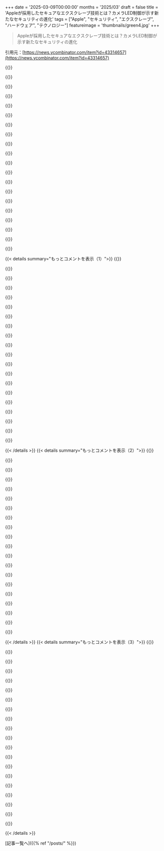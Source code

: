 +++
date = '2025-03-09T00:00:00'
months = '2025/03'
draft = false
title = 'Appleが採用したセキュアなエクスクレーブ技術とは？カメラLED制御が示す新たなセキュリティの進化'
tags = ["Apple", "セキュリティ", "エクスクレーブ", "ハードウェア", "テクノロジー"]
featureimage = 'thumbnails/green4.jpg'
+++

> Appleが採用したセキュアなエクスクレーブ技術とは？カメラLED制御が示す新たなセキュリティの進化

引用元：[https://news.ycombinator.com/item?id=43314657](https://news.ycombinator.com/item?id=43314657)

{{<matomeQuote body="＞ SKはXNU/iOSと同じ高速アプリケーションプロセッサで動作してるみたい。これを実現するには、仮想化拡張が必要なんだよ。最近のAppleのチップには、ネストされた仮想化をサポートするハードウェアが含まれていて、特にM4 iPad ProはカメラLED用にエクスクレーブを使っていると思うんだ。次のApple Platform SecurityガイドにはSKエクスクレーブやWi-Fiレーダー検知用のベースバンド緩和策について触れられるといいな。> XNUはマイクロカーネル型アーキテクチャに改編中で、セキュリティ関連オペレーションを分けることが目指されているんだ。" userName="transpute" createdAt="2025-03-09T23:59:12" color="#45d325">}}

{{<matomeQuote body="＞ 150件以上のTrustZoneのCVEがあるけど、そのほとんどは製造メーカーが入れた脆弱なソフトに関するもので、ハード自体の脆弱性はほとんど報告されてないことを覚えておくべきだよ。" userName="als0" createdAt="2025-03-10T13:42:14" color="">}}

{{<matomeQuote body="自分も思うけど、こうした脆弱性が起きるってことはTrustZoneの設計が良くないんじゃないかな。PINの検証など信頼できる実行環境に入れるのはわかるけど、DRMのコードがそこにあるとPIN検証に影響が出るのは大問題だよね。あんなふうに設計されたら、セキュリティが大きく傷つくよ。" userName="michaelt" createdAt="2025-03-10T22:09:52" color="#785bff">}}

{{<matomeQuote body="そういう脆弱性があるのは一般的にそうだよね。TrustZoneはセキュリティメカニズムじゃなくて、隔離メカニズムなんだよ。" userName="sly010" createdAt="2025-03-11T02:49:32" color="">}}

{{<matomeQuote body="＞ 著者はフォローアップポストを出して、改訂された図も示したみたい。TrustZoneの使用を推測してたけど、もしかしたらエクスクレーブは既存のSPTMやGXF特権レベルを使ってるかも。なので、iPhone 13以降でサポートできる理由はRAMの要件と開発の手間だけかも。Appleでも大規模な取り組みになるのは確かだね。" userName="transpute" createdAt="2025-03-10T07:45:47" color="#ff33a1">}}

{{<matomeQuote body="スティーブは本当に、自分のノートパソコンは日記みたいなもので、それを守る責任があるって信じてたんだろうね。ティムもスティーブが持ってた信念を受け継いでると思う。スティーブがいなくなったのが本当に寂しいよ。" userName="neom" createdAt="2025-03-10T00:25:12" color="">}}

{{<matomeQuote body="工業機械や研究機械を作ってる者として、Appleの消費者向けデバイスは全く使えないよ。性能を制限するなんて、無駄でしかない。Appleがデバイスやソフトウェアを所有者が変わった後も制御するのが好きじゃない。こんな「フタが溶接された」システムに熱心なハッカーたちが理解できないな。" userName="amelius" createdAt="2025-03-10T11:10:05" color="">}}

{{<matomeQuote body="自身を「ハッカー」と名乗ることもあるけど、UXやConvenience、Privacyも気にしてる。Appleは他のデバイスと比べてプライバシーも上手く扱ってくれるし、99％安全なデフォルトシステムがあるから便利だよ。ただ、カーネルには触れられないからって、それが「フタが溶接された」とは思わない。Windowsには手を出せないくらいストレスがたまると感じてる人たちも多いし、Appleのシステムがあればそれで満足だよ。" userName="adamtaylor_13" createdAt="2025-03-10T22:30:34" color="#ff5733">}}

{{<matomeQuote body="macOSにはSIPを無効にしないとシグナルできないプロセスがあるんだよ。" userName="saagarjha" createdAt="2025-03-11T05:39:54" color="">}}

{{<matomeQuote body="その通りだけど、それは「ミッションクリティカル」なものなので、やる気次第で影響を与えることができるよね。Windowsだって、Microsoft Edgeを完全にアンインストールすることさえできないんだから。OSがウイルス的性質を帯びてるように感じるよ。" userName="adamtaylor_13" createdAt="2025-03-11T12:05:39" color="">}}

{{<matomeQuote body="Microsoft Edgeは完全にアンインストールできるけど、ちょっと手間が必要だと思う。前にMacを触った時、rootアカウントにアクセスするのさえ難しかった。Appleのデバイスはほんとに管理が厳しいけど、そういうのを好む人もいるみたいだね。" userName="kennysoona" createdAt="2025-03-13T11:01:25" color="">}}

{{<matomeQuote body="自称ハッカーとしてのモチベーションを言うと、使いやすさが大事なんだ。Debianを15年使ってるけど、他のOSも経験してきた。どのディストロも似たようなもので、選択肢よりも考えられたデザインが大事だと思う。" userName="rollcat" createdAt="2025-03-10T13:38:50" color="#ff5c5c">}}

{{<matomeQuote body="今のM1 MacBookが全然使えない。デスクトップに比べて信頼性が低くて、月に2回は強制的に電源ボタンを押さなきゃいけないし、KVMとの相性も最悪。キーボードのセキュアイinput機能もまともに動かない。" userName="Vendan" createdAt="2025-03-10T15:22:18" color="">}}

{{<matomeQuote body="月に2回は電源ボタンを押さないとダメみたいだけど、僕はこの1年で電源ボタンを使ったことない。Mac miniを使ってるけど、確かにKVMは運次第だね。満足できてるとは言えないけど、まあ僕には合ってる。" userName="rollcat" createdAt="2025-03-10T16:21:08" color="">}}

{{<matomeQuote body="3年ほどNixOSを使ってて、今はMacBookを試してるけど、NixOSは全然別の体験だ。ファイルの管理が厳密で、必要なファイルだけを保持するから長期的にクリーンな状態が保てる。macOSも好きだけど、NixOSの設定管理には感謝してる。" userName="t0astbread" createdAt="2025-03-11T00:03:30" color="#ff5c5c">}}

{{<matomeQuote body="NixOSを使って2年、RasPiにもインストールしてるけど、他のディストロとの差はあんまり感じない。ただ、KDEやGnomeはUXがイマイチだと思う。" userName="rollcat" createdAt="2025-03-11T08:12:33" color="">}}

{{<matomeQuote body="Fedoraはめっちゃいいよ。他のOSも使ってきたけど、開発者としてはFedoraが一番使いやすかった。さらっと設定するから、問題も少ない。" userName="spyke112" createdAt="2025-03-10T20:55:32" color="#45d325">}}

{{<matomeQuote body="FedoraはZFSをサポートしてるのかな？スナップショット機能は手放せないし、KDEやGnomeには色々不満があるよ。" userName="rollcat" createdAt="2025-03-11T08:22:47" color="">}}

{{<matomeQuote body="僕の作業環境は大体DropboxやOnedrive、GitHubに依存してるから、マシンは一時的な感じ。NASでも買ってデータをバックアップした方が良さそうだ。" userName="spyke112" createdAt="2025-03-12T08:06:17" color="">}}

{{<matomeQuote body="Timはその役割を果たしてるけど、Steveがいた頃はもっと人間味があった気がする。企業っぽくなくて、懐かしいよね。シェアしてくれてありがとう。" userName="eleveriven" createdAt="2025-03-10T07:20:12" color="">}}

{{< details summary="もっとコメントを表示（1）">}}
{{<matomeQuote body="ティム・クックはオープンリーゲイだってのはあんまり知られてないけど、プライバシーとデータ保護の必要性を理解してるのはゲイの人たちなんだよね。でも、彼は取締役会の意向に左右されるし、後任がどうなるかはわからない。彼自身はプライバシーについて真剣だと思うけど。" userName="ChrisMarshallNY" createdAt="2025-03-10T10:19:19" color="">}}

{{<matomeQuote body="＞もちろん、彼は取締役会の意向に左右されるし、彼は若くないから、後任が同じ考えとは限らない<br>こういう壁のあるエコシステムを買うのが問題なんだよ。Appleがプライバシーと権利を奪うアップデートを押し付けてこないとは限らないからね。iPhoneの写真をハッシュ化して送り、データをiCloudにアップロードさせるためのダークパターンも使ってる。CEOが変わるだけで、プライバシーの擁護者から悪夢に変わるかも。" userName="lordofgibbons" createdAt="2025-03-10T12:04:34" color="#ff5733">}}

{{<matomeQuote body="レストランで食べてるときに毒を盛られるリスクはあるけど、ほとんどの人には関係ない話だよね。理想主義的な考え方では、‘お気に入りのレストランが今日毒を盛るかも’と思って利用しないのは分かるけど、現実的にはそうならないと思う。ただ、無理に理想主義者を責めるつもりはないし。でも、そういう考え方をしていると、ちょっと厳しいかもしれない。" userName="brookst" createdAt="2025-03-10T13:04:50" color="">}}

{{<matomeQuote body="より良い例えは、『道徳警察がレストランに電話して、ランチの時いつも座るテーブルを教える』じゃないかな。ましてやそれがバレないかは不明だし。完全に自立した生活は理想だけど、信頼できる公共機関と個人の自己主権の手段を両立できると思う。だからこそ、Stallmanタイプの人たちには感謝してるし、Appleに依存しない日が来ることを楽しみにしてる。" userName="lukifer" createdAt="2025-03-10T14:17:27" color="#45d325">}}

{{<matomeQuote body="＞完全に自己主権のある生活は実現不可能な理想だ<br>この意見には同意だけど、Appleに頼るのは自己主権とはほど遠いと思う。Appleに依存することで、抵抗する能力を大きく失ってしまうんだよね。彼らが自分たちの言うことに従わない限り、個人でのE2EEバックアップもできなくなる。今のコンピュータセキュリティの仕組みは、信頼できない実体に過剰な信頼を寄せているのが問題。" userName="alwayslikethis" createdAt="2025-03-10T17:48:52" color="#38d3d3">}}

{{<matomeQuote body="Stallmanは素晴らしいし情熱的だけど、彼は生涯学者で、物を運ぶ必要がある人たちとは生活の優先順位が異なるからね。彼は一つの極にいて、NSOはその対極って感じ。ベストな場所はその中間にあると思う。" userName="ChrisMarshallNY" createdAt="2025-03-10T13:18:53" color="">}}

{{<matomeQuote body="ティム・クックがオープンリーゲイだってあんまり知られてないけど、最近の彼の行動を見てたら、彼も金で動く存在なんじゃないかと思い始めたよ。自分の好きなことを守るために、1百万ドルの小切手を書く人とは、バランスを取れないと思う。" userName="reaperducer" createdAt="2025-03-10T13:49:05" color="#45d325">}}

{{<matomeQuote body="本当に質問なんだけど、彼はその状況でどうすべきだったと思う？みんながやり始めた後にクックはそうしたのは注目に値するし、Appleは一人で戦えないから、右翼のスミアキャンペーンやAppleストアでの暴力に晒される可能性もある。企業として対抗するには集団行動が必要だし、彼が政治的に naive だったことが問題だと思う。" userName="KerrAvon" createdAt="2025-03-10T15:10:23" color="">}}

{{<matomeQuote body="本当に質問なんだけど、彼にどうしてほしかったの？彼はリーダーなんだから、リードするべきだよ。" userName="reaperducer" createdAt="2025-03-10T21:15:50" color="">}}

{{<matomeQuote body="おかしな話だね。Jobsは分かれる意見を持っていて、あんまり好かれなかった。でも、MacやiPod、iPadを作ったAppleの人たちに感謝してる部分もある。Jobsが言ったことは今でも響いてるし、最近Appleが導入した‘クラシックMac’のスクリーンセーバーは、当時のデザインの丁寧さをよく表してると思うんだよね。" userName="musicale" createdAt="2025-03-10T01:06:19" color="#38d3d3">}}

{{<matomeQuote body="年を取ってきたから、彼の考えや言葉をもっときちんと聞いて分析するようになったんだ。Steve Jobsは誤解されていたと思う。彼の考えはその時代にはすごく洗練されていたから、もっと彼の考えを聞けたらよかったなぁ。ファンなんかな？まぁ、悪いことじゃないよね。" userName="neom" createdAt="2025-03-10T01:23:29" color="#ff5733">}}

{{<matomeQuote body="彼は確かに誤解されてる。伝記を読むと、著者がかなり誤解してるのが分かる。でも、行間を読めば彼の本当の姿が見えてくる。特に結婚前後の変化には注目すべきだ。ただ、その伝記はひどい。執筆内容が間違ってるし、なんで息子が言ったダジャレばかり引用されるのかもよく分からない。" userName="astrange" createdAt="2025-03-10T04:08:56" color="">}}

{{<matomeQuote body="伝記の詳細はあまり覚えてないけど、好きじゃなかった。Steveの公私を知っている前提で書かれている感じがして、間違っても未来の世代に良い情報源にならないと思った。批判的な意見ばかり強調されて、いい部分が軽視されてた気がする。ちょっとネガティブ過ぎたかも。" userName="al_borland" createdAt="2025-03-10T04:54:20" color="">}}

{{<matomeQuote body="癌をクリスタルで治そうとして、それがダメだったらお金で州を変えて移植の順番を飛び越えたってのが印象に残ってる。彼は分かりやすい行動をとってたから、誤解なんてしてない。特に障害者駐車場の件なんか、彼の人間性がよく出てると思うよ。" userName="6stringmerc" createdAt="2025-03-10T02:44:44" color="">}}

{{<matomeQuote body="順番を飛び越えたわけじゃなくて、いくつもの順番に並んでただけだよ。" userName="al_borland" createdAt="2025-03-10T04:46:45" color="">}}

{{<matomeQuote body="確かに法律には従ってたけど、彼はお金で他の人より早く受けられた。これはシステムの問題でもあると思う。なんで移植に複数の順番が必要なのか、考えさせられるよね。そんなとこで特権を利用する彼の性格を疑うのも分かる。" userName="hansvm" createdAt="2025-03-10T06:19:29" color="">}}

{{<matomeQuote body="多くの人が、自分や愛する人の命を救うためにお金を使うと思う。お金があるからこそできる行動だよね。" userName="auggierose" createdAt="2025-03-10T06:56:09" color="">}}

{{<matomeQuote body="それでも悪いことだって分かってるよね？" userName="sapphicsnail" createdAt="2025-03-10T07:26:22" color="">}}

{{<matomeQuote body="なんで最低限の税金しか払わないの？" userName="globular-toast" createdAt="2025-03-10T08:02:26" color="">}}

{{<matomeQuote body="＞ なんで最低限の税金しか払わないの？<br>質問を受けてないのに答えちゃうけど、多くの人がそうしてない。税金を減らす方法はあるのに、わざわざ追求しない。私たちは社会の一部だから、できるだけ少なく済まそうとする理由はないと思うよ。" userName="elygre" createdAt="2025-03-10T08:51:24" color="#ff5c5c">}}


{{< /details >}}
{{< details summary="もっとコメントを表示（2）">}}
{{<matomeQuote body="膵臓癌は治療が難しいことで知られてるから、早期発見でも厳しいんだよね。家族に同じ経験をした人として、Jobsが何でも試そうとする気持ちは理解できるよ。" userName="orangepanda" createdAt="2025-03-10T08:49:20" color="#ff33a1">}}

{{<matomeQuote body="この記事がEnclavesのことを話題にして、突然Steveのことを思い出したんだよね。でも、どう繋がるのか説明してくれない？" userName="yalogin" createdAt="2025-03-10T03:53:12" color="">}}

{{<matomeQuote body="スケールするにつれて、たくさんの人が関わってるから難しいんだよね。ビジネスはアートでありサイエンスで、顧客との価値の交換を考える必要がある。DigitalOceanの決断で怒ってる人も多いけど、愛情をもって顧客に接するのは簡単なようで難しい。Appleが顧客データを守るためにすごい努力してるのは褒められるべきことだし、これがSteve Jobsの哲学だよ。" userName="neom" createdAt="2025-03-10T04:06:27" color="#785bff">}}

{{<matomeQuote body="Steveはデバイスのロックがユーザーからビジネスバリューを得る最善の方法だと信じてたんだよね。だから、Appleの許可なしにアプリをインストールしたり、位置情報を取得したりできない。マーケティングにもこだわってて、FacebookやGoogleのプライバシー問題を機にプライバシーマーケティングに乗り出したんだ。" userName="lern_too_spel" createdAt="2025-03-10T01:15:48" color="#ff5c5c">}}

{{<matomeQuote body="＞Steveはマーケティングを非常に重要視していて、FacebookとGoogleのプライバシー問題の後、すぐにプライバシーマーケティングに乗り出した。<br>二つの考えがある。一つ目は、強く物語を語るとそれが現実になるかも、ということ。二つ目は、マーケティングは通常批判的に使われるが、実際には人々が欲しいと思うことを知る手段だということ。ここでは人々がプライバシーを求めてるんだ。" userName="astrange" createdAt="2025-03-10T04:02:53" color="#ff5c5c">}}

{{<matomeQuote body="関連スレッド、”Apple rearranged its XNU kernel with exclaves”、https://news.ycombinator.com/item?id=43314171" userName="transpute" createdAt="2025-03-09T23:46:37" color="">}}

{{<matomeQuote body="この記事はかなり良いと思うよ。" userName="tptacek" createdAt="2025-03-10T01:00:29" color="">}}

{{<matomeQuote body="詳細を知りたいなら、iOS SPTMとTXMに関する3部作があるよ：2023年8月、https://www.df-f.com/blog/ios17、2023年11月、https://www.df-f.com/blog/ios-17round2、2025年2月、https://www.df-f.com/blog/sptm3" userName="transpute" createdAt="2025-03-10T01:07:34" color="">}}

{{<matomeQuote body="実際にはあまり詳細はないかも。" userName="saagarjha" createdAt="2025-03-10T03:28:19" color="">}}

{{<matomeQuote body="DFブログシリーズの参照、https://randomaugustine.medium.com/on-apple-exclaves-d683a2c...<br>Dataflow Forensicsの進んだSPTMの解明には期待してる。彼らのブログポストを待ってるよ！" userName="transpute" createdAt="2025-03-10T04:46:43" color="#45d325">}}

{{<matomeQuote body="丁寧に言ってるな。ただDataflowのブログ記事は、実際には文字列を実行する以上のことはほとんど触れてない。" userName="saagarjha" createdAt="2025-03-10T05:42:47" color="">}}

{{<matomeQuote body="丁寧に言ってるの？記事の締めくくりには、読者に将来のDataflowのブログ投稿を宣伝してるし、3月の訂正も2月の要約とは一致してる。" userName="transpute" createdAt="2025-03-10T07:43:59" color="">}}

{{<matomeQuote body="そうだね、取り上げなかったことがあるって言ってるし、Dataflowの人たちに期待してるんだろう。ただ最初の数件はあまり答えになってないから、あんまり期待してないよ。" userName="saagarjha" createdAt="2025-03-10T07:49:01" color="">}}

{{<matomeQuote body="100％同意だよ。議論は期待外れだね。TFAを読んでも、何を思えばいいのか全然わからなかった。" userName="metadat" createdAt="2025-03-10T01:02:33" color="">}}

{{<matomeQuote body="それは期待外れだね！でもそれもこの議論で、他の議論はGPによって既にリンクされてるから、あなたの狙いが何なのかわからない。" userName="gnabgib" createdAt="2025-03-10T01:06:24" color="">}}

{{<matomeQuote body="ただ情報を共有しようとしてるだけだよ。Appleの動きに関しての次のステップ（または次の次のステップ）はあるのかな？" userName="metadat" createdAt="2025-03-10T01:08:55" color="">}}

{{<matomeQuote body="彼は、この議論のHNのURLをこの議論に投稿していると言ってるよ。" userName="thrdbndndn" createdAt="2025-03-10T01:17:37" color="">}}

{{<matomeQuote body="その記事の概要は：> exclavesは、主なカーネル（XNU）から分離されていて、たとえカーネルが侵害されてもアクセスできない特定のリソースを指す。<br>それに加えて面白い点：> macOSの途中リリースには、新機能が追加されることがよくある。Sonoma 14.4で追加された特徴の1つがexclavesだ。" userName="GeekyBear" createdAt="2025-03-10T01:08:55" color="#785bff">}}

{{<matomeQuote body="＞ macOS 15以降では、macOS 15以降のVMを作成できて、ホストのSecure Enclaveから派生したアイデンティティを構成できるようになる。このプロセスは、Secure Enclaveのexclaveを使用してApple IDが必要なリソースへのアクセスを可能にする。<br>これは間違ってる。" userName="saagarjha" createdAt="2025-03-10T07:56:13" color="">}}

{{<matomeQuote body="ただのエンクレーブとエクスクレーブが関係あるようには思えない。隔離のアイデア自体は共通だけど、全然違うやり方だし。Apple IDのVMへのサインインは、ホストがゲストに情報を渡すだけで特別なことはないし。" userName="saagarjha" createdAt="2025-03-15T10:40:26" color="">}}


{{< /details >}}
{{< details summary="もっとコメントを表示（3）">}}
{{<matomeQuote body="カメラのLED制御にセキュアエクスクレーブを使うって、過剰な設計だと思う。カメラモジュールにハードウェアでロジックを組み込めば簡単にできるのに。デジタルI/Oか電源を制御して、LEDを数秒点灯させる仕組みだけで十分なはず。" userName="lambdaone" createdAt="2025-03-10T12:14:41" color="">}}

{{<matomeQuote body="カメラは複数の部品から成っていて、CMOSセンサーの電源で作動するか考えたり、パワーモードの変化をI2Cで解析する必要もあるかも。LEDの明るさ調整も必要だし、ハードウェア回路だけでやるのは難しそう。" userName="brookst" createdAt="2025-03-10T12:51:52" color="">}}

{{<matomeQuote body="過剰設計ではないと思う。研究や他の専門家の意見に基づいている。Appleは理由もなく物事を難しくしようとはしないんだよ。" userName="runjake" createdAt="2025-03-10T15:49:40" color="">}}

{{<matomeQuote body="Appleを信頼できない場合は、ハードウェアガーティングが非プログラムであることの方が優れていると思う。" userName="lambdaone" createdAt="2025-03-10T19:57:44" color="">}}

{{<matomeQuote body="2014年以降のMacBookでは、ファームウェアが関与していない。" userName="runjake" createdAt="2025-03-11T14:59:28" color="">}}

{{<matomeQuote body="これが過剰設計かどうかは、いろんな製品を出した結果なのかもしれない。カメラはセキュリティの対象になり得るのかな？" userName="andrewcl" createdAt="2025-03-10T13:32:53" color="">}}

{{<matomeQuote body="カメラとマイクは監視に使えるリスクがあるから、ハードウェアやインジケーターを物理的に設けるのはセールスポイントになる。" userName="TheNewsIsHere" createdAt="2025-03-10T14:35:35" color="#45d325">}}

{{<matomeQuote body="カメラのLEDだけじゃなく、マイクや画面録画時に表示されるインジケーターも重要だと思う。" userName="linux2647" createdAt="2025-03-10T15:19:53" color="">}}

{{<matomeQuote body="回路や素子を追加するだけじゃ、RF感度を壊しちゃうから無理だよ。例えば「Rfの感度低下」ってのがあるし。" userName="jjtheblunt" createdAt="2025-03-10T13:10:52" color="">}}

{{<matomeQuote body="＞デジタルI/Oかカメラの電源を制御するだけで、LEDが数秒間点灯するようにパルスを伸ばすのが必要だね。そうしないとカメラの論理が急に点いたり消えたりして攻撃されるかも。古いiPhoneにはこの機能を展開できなくなるね。新しいiPhoneはノッチがあるから大したことないけど、古い製品はセキュリティが劣るって言いたくないだろうし。" userName="supriyo-biswas" createdAt="2025-03-10T15:23:28" color="">}}

{{<matomeQuote body="どこの製品ラインが「私たちの古いモデルも最新と同じくらい良い！」なんて言うんだよ。" userName="0cf8612b2e1e" createdAt="2025-03-10T16:53:53" color="">}}

{{<matomeQuote body="もしFace IDをMacに追加するとき、内蔵カメラのLEDが点かないようにできるなら、それはユーザー空間からカメラにアクセスできないように開発できるよ。" userName="api" createdAt="2025-03-10T13:41:07" color="#45d325">}}

{{<matomeQuote body="Face IDは標準のカメラを使ってないよ。例えばKinectみたいに、IRでパターンを投影して、IRカメラで奥行きを測定するんだ。" userName="MBCook" createdAt="2025-03-11T03:12:33" color="">}}

{{<matomeQuote body="この著者は誰なの？すごく詳しくて、うまく書かれてるな。Exclavesを追ってきた僕にとって、良くできた記事だよ。" userName="yalogin" createdAt="2025-03-10T03:56:38" color="#45d325">}}

{{<matomeQuote body="これは非常に良く調査されてて、書かれた深い内容だね。こんな技術的な話がこんなに面白く読ませるのは珍しいよ。" userName="eleveriven" createdAt="2025-03-10T07:26:08" color="#ff5733">}}

{{<matomeQuote body="Linuxの仮想化ベースのセキュリティと比べたらどうなるんだろう？「これはa)カーネルを堅守し、b)重要なカーネルリソースを改ざんされないようにするセキュリティ機能」なんて感じられるけど。" userName="kennysoona" createdAt="2025-03-10T11:44:11" color="">}}

{{<matomeQuote body="Exclavesは平行な信頼レベルで動作するんだ。" userName="saagarjha" createdAt="2025-03-10T18:25:55" color="">}}

{{<matomeQuote body="Exclavesは中間的なステップだと感じる。AppleはXNUをリスク減少させつつ、マイクロカーネルアーキテクチャを全面的に受け入れてない。Exclavesはもっと大きなものへの橋だと思うよ。" userName="fedxc" createdAt="2025-03-11T02:28:13" color="#45d325">}}

{{<matomeQuote body="過去のマイクロカーネルに戻る手段だと思うけど、現代の技術や新しい要件に合わせてるね。Machが作られた時はセキュリティがあんまり気にされてなかったけど、今のマシンの性能を見るとマイクロカーネルのプロセス間通信のオーバーヘッドは無視できるかも。" userName="JoachimS" createdAt="2025-03-11T14:13:01" color="#ff33a1">}}

{{<matomeQuote body="その知識はあんまりないんだけど、エンクレーブを攻撃してカーネルよりも高い特権を得ることができるのかな？このハードウェアって、コプロセッサみたいなもん？" userName="markus_zhang" createdAt="2025-03-09T23:50:55" color="">}}


{{< /details >}}


[記事一覧へ]({{% ref "/posts/" %}})
